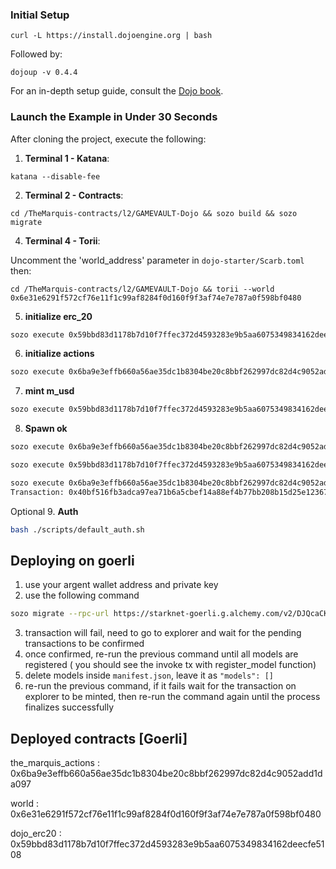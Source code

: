 ### Initial Setup

```console
curl -L https://install.dojoengine.org | bash
```

Followed by:

```console
dojoup -v 0.4.4
```

For an in-depth setup guide, consult the [Dojo book](https://book.dojoengine.org/getting-started/quick-start.html).

### Launch the Example in Under 30 Seconds

After cloning the project, execute the following:

1. **Terminal 1 - Katana**:

```console
katana --disable-fee
```

2. **Terminal 2 - Contracts**:

```console
cd /TheMarquis-contracts/l2/GAMEVAULT-Dojo && sozo build && sozo migrate
```

4. **Terminal 4 - Torii**:

Uncomment the 'world_address' parameter in `dojo-starter/Scarb.toml` then:

```console
cd /TheMarquis-contracts/l2/GAMEVAULT-Dojo && torii --world 0x6e31e6291f572cf76e11f1c99af8284f0d160f9f3af74e7e787a0f598bf0480
```

5. **initialize erc_20**

```bash
sozo execute 0x59bbd83d1178b7d10f7ffec372d4593283e9b5aa6075349834162deecfe5108 initialize --calldata 123,123,0x6e31e6291f572cf76e11f1c99af8284f0d160f9f3af74e7e787a0f598bf0480
```

6. **initialize actions**

```bash
sozo execute 0x6ba9e3effb660a56ae35dc1b8304be20c8bbf262997dc82d4c9052add1da097 initialize --calldata 0x59bbd83d1178b7d10f7ffec372d4593283e9b5aa6075349834162deecfe5108
```

7. **mint m_usd**

```bash
sozo execute 0x59bbd83d1178b7d10f7ffec372d4593283e9b5aa6075349834162deecfe5108 mint_ --calldata 0x517ececd29116499f4a1b64b094da79ba08dfd54a3edaa316134c41f8160973,10000,0
```

8. **Spawn ok**

```bash
sozo execute 0x6ba9e3effb660a56ae35dc1b8304be20c8bbf262997dc82d4c9052add1da097 spawn
```

```bash
sozo execute 0x59bbd83d1178b7d10f7ffec372d4593283e9b5aa6075349834162deecfe5108 approve --calldata 0x6ba9e3effb660a56ae35dc1b8304be20c8bbf262997dc82d4c9052add1da097,100,0
```

```bash
sozo execute 0x6ba9e3effb660a56ae35dc1b8304be20c8bbf262997dc82d4c9052add1da097 move --calldata 1,2,20,30,2,2,3
Transaction: 0x40bf516fb3adca97ea71b6a5cbef14a88ef4b77bb208b15d25e1236712f08bb
```

Optional 9. **Auth**

```bash
bash ./scripts/default_auth.sh
```

## Deploying on goerli

1. use your argent wallet address and private key
2. use the following command

```bash
sozo migrate --rpc-url https://starknet-goerli.g.alchemy.com/v2/DJQcaCKLJQ1gGtclqomTXYo6aRzeuKe5
```

3. transaction will fail, need to go to explorer and wait for the pending transactions to be confirmed
4. once confirmed, re-run the previous command until all models are registered ( you should see the invoke tx with register_model function)
5. delete models inside `manifest.json`, leave it as `"models": []`
6. re-run the previous command, if it fails wait for the transaction on explorer to be minted, then re-run the command again until the process finalizes successfully

## Deployed contracts [Goerli]

the_marquis_actions : 0x6ba9e3effb660a56ae35dc1b8304be20c8bbf262997dc82d4c9052add1da097

world : 0x6e31e6291f572cf76e11f1c99af8284f0d160f9f3af74e7e787a0f598bf0480

dojo_erc20 : 0x59bbd83d1178b7d10f7ffec372d4593283e9b5aa6075349834162deecfe5108

